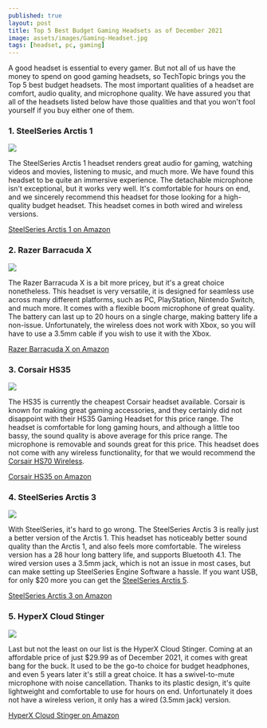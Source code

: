 ```yaml
---
published: true
layout: post
title: Top 5 Best Budget Gaming Headsets as of December 2021
image: assets/images/Gaming-Headset.jpg
tags: [headset, pc, gaming]
---
```


A good headset is essential to every gamer. But not all of us have the money to spend on good gaming headsets, so TechTopic brings you the Top 5 best budget headsets. The most important qualities of a headset are comfort, audio quality, and microphone quality. We have assured you that all of the headsets listed below have those qualities and that you won't fool yourself if you buy either one of them.

### 1. SteelSeries Arctis 1 

<img src="/assets/images/SteelSeries-Arctis-1.jpg" class="postimg">

The SteelSeries Arctis 1 headset renders great audio for gaming, watching videos and movies, listening to music, and much more. We have found this headset to be quite an immersive experience. The detachable microphone isn't exceptional, but it works very well. It's comfortable for hours on end, and we sincerely recommend this headset for those looking for a high-quality budget headset. This headset comes in both wired and wireless versions.

[SteelSeries Arctis 1 on Amazon]("https://amzn.to/3oUyYwB")

### 2. Razer Barracuda X

<img src="/assets/images/Razer-Barracuda-X.jpg" class="postimg">

The Razer Barracuda X is a bit more pricey, but it's a great choice nonetheless. This headset is very versatile, it is designed for seamless use across many different platforms, such as PC, PlayStation, Nintendo Switch, and much more. It comes with a flexible boom microphone of great quality. The battery can last up to 20 hours on a single charge, making battery life a non-issue. Unfortunately, the wireless does not work with Xbox, so you will have to use a 3.5mm cable if you wish to use it with the Xbox.

[Razer Barracuda X on Amazon]("https://amzn.to/3dQzvtf")

### 3. Corsair HS35

<img src="/assets/images/Corsair-HS35.jpg" class="postimg">

The HS35 is currently the cheapest Corsair headset available. Corsair is known for making great gaming accessories, and they certainly did not disappoint with their HS35 Gaming Headset for this price range. The headset is comfortable for long gaming hours, and although a little too bassy, the sound quality is above average for this price range. The microphone is removable and sounds great for this price. This headset does not come with any wireless functionality, for that we would recommend the [Corsair HS70 Wireless](https://www.amazon.com/Corsair-HS70-Wireless-Gaming-Headset/dp/B07X9W721J).

[Corsair HS35 on Amazon]("https://amzn.to/3EXGe0i")

### 4. SteelSeries Arctis 3

<img src="/assets/images/SteelSeries-Arctis-3.jpg" class="postimg">

With SteelSeries, it's hard to go wrong. The SteelSeries Arctis 3 is really just a better version of the Arctis 1. This headset has noticeably better sound quality than the Arctis 1, and also feels more comfortable. The wireless version has a 28 hour long battery life, and supports Bluetooth 4.1. The wired version uses a 3.5mm jack, which is not an issue in most cases, but can make setting up SteelSeries Engine Software a hassle. If you want USB, for only $20 more you can get the [SteelSeries Arctis 5](https://www.amazon.com/dp/B07FZQJ8PY).

[SteelSeries Arctis 3 on Amazon]("https://amzn.to/3yugxC7")

### 5. HyperX Cloud Stinger 

<img src="/assets/images/HyperX-Cloud-Stinger.jpg" class="postimg">

Last but not the least on our list is the HyperX Cloud Stinger. Coming at an affordable price of just $29.99 as of December 2021, it comes with great bang for the buck. It used to be the go-to choice for budget headphones, and even 5 years later it's still a great choice. It has a swivel-to-mute microphone with noise cancellation. Thanks to its plastic design, it's quite lightweight and comfortable to use for hours on end. Unfortunately it does not have a wireless verion, it only has a wired (3.5mm jack) version.

[HyperX Cloud Stinger on Amazon]("https://amzn.to/3s2iZi8")
